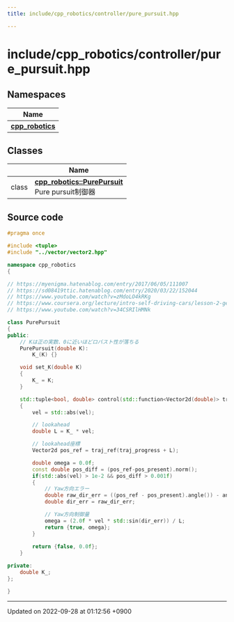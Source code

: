 ```yaml
---
title: include/cpp_robotics/controller/pure_pursuit.hpp

---
```


# include/cpp_robotics/controller/pure_pursuit.hpp



## Namespaces

| Name           |
| -------------- |
| **[cpp_robotics](/cpp_robotics/doxybook/Namespaces/namespacecpp__robotics/)**  |

## Classes

|                | Name           |
| -------------- | -------------- |
| class | **[cpp_robotics::PurePursuit](/cpp_robotics/doxybook/Classes/classcpp__robotics_1_1PurePursuit/)** <br>Pure pursuit制御器  |




## Source code

```cpp
#pragma once

#include <tuple>
#include "../vector/vector2.hpp"

namespace cpp_robotics
{

// https://myenigma.hatenablog.com/entry/2017/06/05/111007
// https://sd08419ttic.hatenablog.com/entry/2020/03/22/152044
// https://www.youtube.com/watch?v=zMdoLO4kRKg
// https://www.coursera.org/lecture/intro-self-driving-cars/lesson-2-geometric-lateral-control-pure-pursuit-44N7x
// https://www.youtube.com/watch?v=34CSRIlHMNk

class PurePursuit
{
public:
    // Kは正の実数、0に近いほどロバスト性が落ちる
    PurePursuit(double K):
        K_(K) {}

    void set_K(double K)
    {
        K_ = K;
    }

    std::tuple<bool, double> control(std::function<Vector2d(double)> traj_ref, double traj_progress, Vector2d pos_present, double vel, double angle_present)
    {
        vel = std::abs(vel);

        // lookahead
        double L = K_ * vel;

        // lookahead座標
        Vector2d pos_ref = traj_ref(traj_progress + L);

        double omega = 0.0f;
        const double pos_diff = (pos_ref-pos_present).norm();
        if(std::abs(vel) > 1e-2 && pos_diff > 0.001f)
        {
            // Yaw方向エラー
            double raw_dir_err = ((pos_ref - pos_present).angle()) - angle_present;
            double dir_err = raw_dir_err;

            // Yaw方向制御量
            omega = (2.0f * vel * std::sin(dir_err)) / L;
            return {true, omega};
        }
            
        return {false, 0.0f};
    }

private:
    double K_;
};

}
```


-------------------------------

Updated on 2022-09-28 at 01:12:56 +0900
